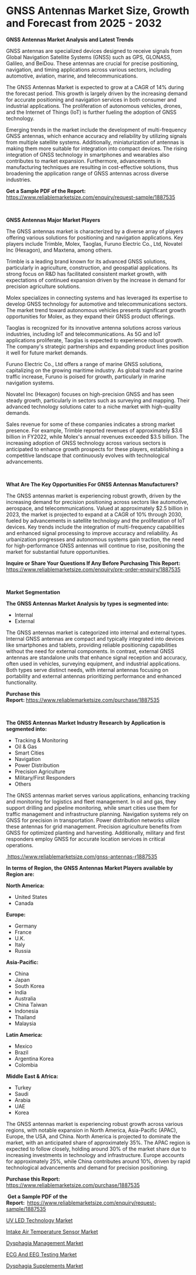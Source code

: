 <p><h1>GNSS Antennas Market Size, Growth and Forecast from 2025 - 2032</h1></p><p><strong>GNSS Antennas Market Analysis and Latest Trends</strong></p>
<p><p>GNSS antennas are specialized devices designed to receive signals from Global Navigation Satellite Systems (GNSS) such as GPS, GLONASS, Galileo, and BeiDou. These antennas are crucial for precise positioning, navigation, and timing applications across various sectors, including automotive, aviation, marine, and telecommunications.</p><p>The GNSS Antennas Market is expected to grow at a CAGR of 14% during the forecast period. This growth is largely driven by the increasing demand for accurate positioning and navigation services in both consumer and industrial applications. The proliferation of autonomous vehicles, drones, and the Internet of Things (IoT) is further fueling the adoption of GNSS technology. </p><p>Emerging trends in the market include the development of multi-frequency GNSS antennas, which enhance accuracy and reliability by utilizing signals from multiple satellite systems. Additionally, miniaturization of antennas is making them more suitable for integration into compact devices. The rising integration of GNSS technology in smartphones and wearables also contributes to market expansion. Furthermore, advancements in manufacturing techniques are resulting in cost-effective solutions, thus broadening the application range of GNSS antennas across diverse industries.</p></p>
<p><strong>Get a Sample PDF of the Report:&nbsp;</strong> <a href="https://www.reliablemarketsize.com/enquiry/request-sample/1887535?utm_campaign=1943&utm_medium=2&utm_source=Github&utm_content=ia&utm_term=06042025&utm_id=gnss-antennas">https://www.reliablemarketsize.com/enquiry/request-sample/1887535</a></p>
<p>&nbsp;</p>
<p><strong>GNSS Antennas Major Market Players</strong></p>
<p><p>The GNSS antennas market is characterized by a diverse array of players offering various solutions for positioning and navigation applications. Key players include Trimble, Molex, Taoglas, Furuno Electric Co., Ltd, Novatel Inc (Hexagon), and Maxtena, among others. </p><p>Trimble is a leading brand known for its advanced GNSS solutions, particularly in agriculture, construction, and geospatial applications. Its strong focus on R&D has facilitated consistent market growth, with expectations of continued expansion driven by the increase in demand for precision agriculture solutions.</p><p>Molex specializes in connecting systems and has leveraged its expertise to develop GNSS technology for automotive and telecommunications sectors. The market trend toward autonomous vehicles presents significant growth opportunities for Molex, as they expand their GNSS product offerings.</p><p>Taoglas is recognized for its innovative antenna solutions across various industries, including IoT and telecommunications. As 5G and IoT applications proliferate, Taoglas is expected to experience robust growth. The company's strategic partnerships and expanding product lines position it well for future market demands.</p><p>Furuno Electric Co., Ltd offers a range of marine GNSS solutions, capitalizing on the growing maritime industry. As global trade and marine traffic increase, Furuno is poised for growth, particularly in marine navigation systems.</p><p>Novatel Inc (Hexagon) focuses on high-precision GNSS and has seen steady growth, particularly in sectors such as surveying and mapping. Their advanced technology solutions cater to a niche market with high-quality demands.</p><p>Sales revenue for some of these companies indicates a strong market presence. For example, Trimble reported revenues of approximately $3.6 billion in FY2022, while Molex's annual revenues exceeded $3.5 billion. The increasing adoption of GNSS technology across various sectors is anticipated to enhance growth prospects for these players, establishing a competitive landscape that continuously evolves with technological advancements.</p></p>
<p>&nbsp;</p>
<p><strong>What Are The Key Opportunities For GNSS Antennas Manufacturers?</strong></p>
<p><p>The GNSS antennas market is experiencing robust growth, driven by the increasing demand for precision positioning across sectors like automotive, aerospace, and telecommunications. Valued at approximately $2.5 billion in 2023, the market is projected to expand at a CAGR of 10% through 2030, fueled by advancements in satellite technology and the proliferation of IoT devices. Key trends include the integration of multi-frequency capabilities and enhanced signal processing to improve accuracy and reliability. As urbanization progresses and autonomous systems gain traction, the need for high-performance GNSS antennas will continue to rise, positioning the market for substantial future opportunities.</p></p>
<p><strong>Inquire or Share Your Questions If Any Before Purchasing This Report:</strong> <a href="https://www.reliablemarketsize.com/enquiry/pre-order-enquiry/1887535?utm_campaign=1943&utm_medium=2&utm_source=Github&utm_content=ia&utm_term=06042025&utm_id=gnss-antennas">https://www.reliablemarketsize.com/enquiry/pre-order-enquiry/1887535</a></p>
<p>&nbsp;</p>
<p><strong>Market Segmentation</strong></p>
<p><strong>The GNSS Antennas Market Analysis by types is segmented into:</strong></p>
<p><ul><li>Internal</li><li>External</li></ul></p>
<p><p>The GNSS antennas market is categorized into internal and external types. Internal GNSS antennas are compact and typically integrated into devices like smartphones and tablets, providing reliable positioning capabilities without the need for external components. In contrast, external GNSS antennas are standalone units that enhance signal reception and accuracy, often used in vehicles, surveying equipment, and industrial applications. Both types serve distinct needs, with internal antennas focusing on portability and external antennas prioritizing performance and enhanced functionality.</p></p>
<p><strong>Purchase this Report:&nbsp;</strong><a href="https://www.reliablemarketsize.com/purchase/1887535?utm_campaign=1943&utm_medium=2&utm_source=Github&utm_content=ia&utm_term=06042025&utm_id=gnss-antennas">https://www.reliablemarketsize.com/purchase/1887535</a></p>
<p>&nbsp;</p>
<p><strong>The GNSS Antennas Market Industry Research by Application is segmented into:</strong></p>
<p><ul><li>Tracking & Monitoring</li><li>Oil & Gas</li><li>Smart Cities</li><li>Navigation</li><li>Power Distribution</li><li>Precision Agriculture</li><li>Military/First Responders</li><li>Others</li></ul></p>
<p><p>The GNSS antennas market serves various applications, enhancing tracking and monitoring for logistics and fleet management. In oil and gas, they support drilling and pipeline monitoring, while smart cities use them for traffic management and infrastructure planning. Navigation systems rely on GNSS for precision in transportation. Power distribution networks utilize these antennas for grid management. Precision agriculture benefits from GNSS for optimized planting and harvesting. Additionally, military and first responders employ GNSS for accurate location services in critical operations.</p></p>
<p><a href="https://www.reliablemarketsize.com/gnss-antennas-r1887535?utm_campaign=1943&utm_medium=2&utm_source=Github&utm_content=ia&utm_term=06042025&utm_id=gnss-antennas">&nbsp;https://www.reliablemarketsize.com/gnss-antennas-r1887535</a></p>
<p><strong>In terms of Region, the GNSS Antennas Market Players available by Region are:</strong></p>
<p>
    <p> <strong> North America: </strong>
        <ul>
            <li>United States</li>
            <li>Canada</li>
        </ul>
        </p> 
    <p> <strong> Europe: </strong>
        <ul>
            <li>Germany</li>
            <li>France</li>
            <li>U.K.</li>
            <li>Italy</li>
            <li>Russia</li>
        </ul>
        </p> 
    <p> <strong> Asia-Pacific: </strong>
        <ul>
            <li>China</li>
            <li>Japan</li>
            <li>South Korea</li>
            <li>India</li>
            <li>Australia</li>
            <li>China Taiwan</li>
            <li>Indonesia</li>
            <li>Thailand</li>
            <li>Malaysia</li>
        </ul>
        </p> 
    <p> <strong> Latin America: </strong>
        <ul>
            <li>Mexico</li>
            <li>Brazil</li>
            <li>Argentina Korea</li>
            <li>Colombia</li>
        </ul>
        </p> 
    <p> <strong> Middle East & Africa: </strong>
        <ul>
            <li>Turkey</li>
            <li>Saudi</li>
            <li>Arabia</li>
            <li>UAE</li>
            <li>Korea</li>
        </ul>
    </p>
    </p>
<p><p>The GNSS antennas market is experiencing robust growth across various regions, with notable expansion in North America, Asia-Pacific (APAC), Europe, the USA, and China. North America is projected to dominate the market, with an anticipated share of approximately 35%. The APAC region is expected to follow closely, holding around 30% of the market share due to increasing investments in technology and infrastructure. Europe accounts for approximately 25%, while China contributes around 10%, driven by rapid technological advancements and demand for precision positioning.</p></p>
<p><strong>Purchase this Report: </strong><a href="https://www.reliablemarketsize.com/purchase/1887535?utm_campaign=1943&utm_medium=2&utm_source=Github&utm_content=ia&utm_term=06042025&utm_id=gnss-antennas">https://www.reliablemarketsize.com/purchase/1887535</a></p>
<p>&nbsp;<strong>Get a Sample PDF of the Report:&nbsp;&nbsp;</strong><a href="https://www.reliablemarketsize.com/enquiry/request-sample/1887535?utm_campaign=1943&utm_medium=2&utm_source=Github&utm_content=ia&utm_term=06042025&utm_id=gnss-antennas">https://www.reliablemarketsize.com/enquiry/request-sample/1887535</a></p>
<p><strong></strong></p>
<p><p><a href="https://github.com/resiebustin/Market-Research-Report-List-1/blob/main/uv-led-technology-market.md?utm_campaign=1943&utm_medium=2&utm_source=Github&utm_content=ia&utm_term=06042025&utm_id=gnss-antennas">UV LED Technology Market</a></p><p><a href="https://github.com/safatabhee/Market-Research-Report-List-1/blob/main/intake-air-temperature-sensor-market.md?utm_campaign=1943&utm_medium=2&utm_source=Github&utm_content=ia&utm_term=06042025&utm_id=gnss-antennas">Intake Air Temperature Sensor Market</a></p><p><a href="https://www.linkedin.com/pulse/comprehensive-study-dysphagia-management-market-share-6r1uf?utm_campaign=1943&utm_medium=2&utm_source=Github&utm_content=ia&utm_term=06042025&utm_id=gnss-antennas">Dysphagia Management Market</a></p><p><a href="https://www.linkedin.com/pulse/ecg-eeg-testing-demand-sales-growth-forecasts-2025-2032-observex-imkyf?utm_campaign=1943&utm_medium=2&utm_source=Github&utm_content=ia&utm_term=06042025&utm_id=gnss-antennas">ECG And EEG Testing Market</a></p><p><a href="https://www.linkedin.com/pulse/dysphagia-supplements-market-size-type-product-global-industry-ye6wf?utm_campaign=1943&utm_medium=2&utm_source=Github&utm_content=ia&utm_term=06042025&utm_id=gnss-antennas">Dysphagia Supplements Market</a></p></p>